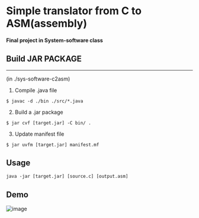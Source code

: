 # Simple translator from C to ASM(assembly)
#### Final project in System-software class
## Build JAR PACKAGE
--------------------
(in ./sys-software-c2asm)
1. Compile .java file
```
$ javac -d ./bin ./src/*.java
```
2. Build a .jar package
```
$ jar cvf [target.jar] -C bin/ .
```
3. Update manifest file
```
$ jar uvfm [target.jar] manifest.mf
```
## Usage
```
java -jar [target.jar] [source.c] [output.asm]
```
## Demo ##
![image](https://github.com/ken90242/sys-software-c2asm/blob/master/demo.gif)